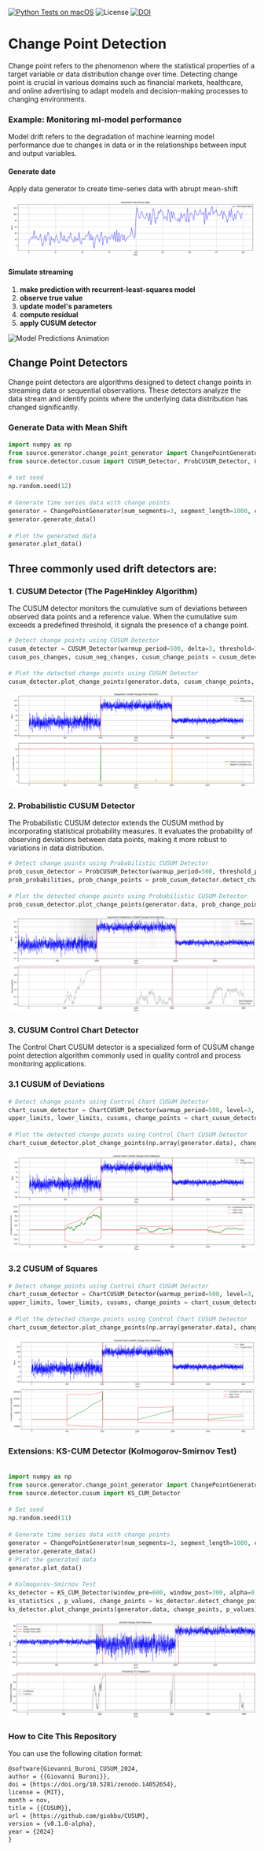 [![Python Tests on macOS](https://github.com/giobbu/CUSUM/actions/workflows/python-tests.yml/badge.svg)](https://github.com/giobbu/CUSUM/actions/workflows/python-tests.yml)
![License](https://img.shields.io/badge/license-MIT-blue.svg)
[![DOI](https://zenodo.org/badge/DOI/10.5281/zenodo.14052654.svg)](https://doi.org/10.5281/zenodo.14052654)

# **Change Point Detection**

Change point refers to the phenomenon where the statistical properties of a target variable or data distribution change over time. Detecting change point is crucial in various domains such as financial markets, healthcare, and online advertising to adapt models and decision-making processes to changing environments.

### Example: Monitoring ml-model performance
Model drift refers to the degradation of machine learning model performance due to changes in data or in the relationships between input and output variables.

#### Generate date
Apply data generator to create time-series data with abrupt mean-shift

![Image Alt Text](img/monitoring.png)

#### Simulate streaming
1. **make prediction with recurrent-least-squares model**
2. **observe true value**
3. **update model's parameters**
4. **compute residual**
5. **apply CUSUM detector**

![Model Predictions Animation](img/monitoring.gif?raw=true)

## **Change Point Detectors**

Change point detectors are algorithms designed to detect change points in streaming data or sequential observations. These detectors analyze the data stream and identify points where the underlying data distribution has changed significantly.

### **Generate Data with Mean Shift**
```python 
import numpy as np
from source.generator.change_point_generator import ChangePointGenerator
from source.detector.cusum import CUSUM_Detector, ProbCUSUM_Detector, ChartCUSUM_Detector

# set seed
np.random.seed(12)

# Generate time series data with change points
generator = ChangePointGenerator(num_segments=3, segment_length=1000, change_point_type='sudden_shift')
generator.generate_data()

# Plot the generated data
generator.plot_data()
```

## **Three commonly used drift detectors are:**

### **1. CUSUM Detector (The PageHinkley Algorithm)**

The CUSUM detector monitors the cumulative sum of deviations between observed data points and a reference value. When the cumulative sum exceeds a predefined threshold, it signals the presence of a change point.

```python 
# Detect change points using CUSUM Detector
cusum_detector = CUSUM_Detector(warmup_period=500, delta=3, threshold=10)
cusum_pos_changes, cusum_neg_changes, cusum_change_points = cusum_detector.detect_change_points(np.array(generator.data))

# Plot the detected change points using CUSUM Detector
cusum_detector.plot_change_points(generator.data, cusum_change_points, cusum_pos_changes, cusum_neg_changes)
```

![Image Alt Text](img/cusum.png)

### **2. Probabilistic CUSUM Detector**

The Probabilistic CUSUM detector extends the CUSUM method by incorporating statistical probability measures. It evaluates the probability of observing deviations between data points, making it more robust to variations in data distribution.

```python 
# Detect change points using Probabilistic CUSUM Detector
prob_cusum_detector = ProbCUSUM_Detector(warmup_period=500, threshold_probability=0.01)
prob_probabilities, prob_change_points = prob_cusum_detector.detect_change_points(np.array(generator.data))

# Plot the detected change points using Probabilistic CUSUM Detector
prob_cusum_detector.plot_change_points(generator.data, prob_change_points, prob_probabilities)
```

![Image Alt Text](img/probcusum.png)


### **3. CUSUM Control Chart Detector**

The Control Chart CUSUM detector is a specialized form of CUSUM change point detection algorithm commonly used in quality control and process monitoring applications.

### **3.1 CUSUM of Deviations**

```python 
# Detect change points using Control Chart CUSUM Detector
chart_cusum_detector = ChartCUSUM_Detector(warmup_period=500, level=3, deviation_type='dev')
upper_limits, lower_limits, cusums, change_points = chart_cusum_detector.detect_change_points(np.array(generator.data))

# Plot the detected change points using Control Chart CUSUM Detector
chart_cusum_detector.plot_change_points(np.array(generator.data), change_points, cusums, upper_limits, lower_limits)
```

![Image Alt Text](img/chartcusum_dev.png)

### **3.2 CUSUM of Squares**

```python 
# Detect change points using Control Chart CUSUM Detector
chart_cusum_detector = ChartCUSUM_Detector(warmup_period=500, level=3, deviation_type='sqr-dev')
upper_limits, lower_limits, cusums, change_points = chart_cusum_detector.detect_change_points(np.array(generator.data))

# Plot the detected change points using Control Chart CUSUM Detector
chart_cusum_detector.plot_change_points(np.array(generator.data), change_points, cusums, upper_limits, lower_limits)
```

![Image Alt Text](img/chartcusum_sqr.png)


### **Extensions: KS-CUM Detector (Kolmogorov-Smirnov Test)**

```python 

import numpy as np
from source.generator.change_point_generator import ChangePointGenerator
from source.detector.cusum import KS_CUM_Detector

# Set seed
np.random.seed(11)

# Generate time series data with change points
generator = ChangePointGenerator(num_segments=3, segment_length=1000, change_point_type='sudden_shift')
generator.generate_data()
# Plot the generated data
generator.plot_data()

# Kolmogorov-Smirnov Test
ks_detector = KS_CUM_Detector(window_pre=600, window_post=300, alpha=0.001)
ks_statistics , p_values, change_points = ks_detector.detect_change_points(np.array(generator.data))
ks_detector.plot_change_points(generator.data, change_points, p_values)
```

![Image Alt Text](img/kscum.png)

### How to Cite This Repository

You can use the following citation format:

```
@software{Giovanni_Buroni_CUSUM_2024,
author = {{Giovanni Buroni}},
doi = {https://doi.org/10.5281/zenodo.14052654},
license = {MIT},
month = nov,
title = {{CUSUM}},
url = {https://github.com/giobbu/CUSUM},
version = {v0.1.0-alpha},
year = {2024}
}
```
 
